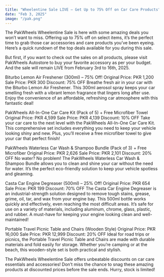 ```yaml
---
title: "Wheelentine Sale LIVE – Get Up to 75% Off on Car Care Products"
date: "Feb 3, 2025"
image: "/pak.png"
---
```

The PakWheels Wheelentine Sale is here with some amazing deals you won’t want to miss. Offering up to 75% off on select items, it’s the perfect time to grab those car accessories and care products you’ve been eyeing. Here’s a quick rundown of the top deals available for you during this sale.

But first, if you want to check out the sales on all products, please visit PakWheels Autostore to buy your favorite accessory as per your budget. And the sale will remain LIVE from February 3rd to 16th, 2025.

Biturbo Lemon Air Freshener (300ml) – 75% Off!
Original Price: PKR 1,200
Sale Price: PKR 300
Discount: 75% OFF
Breathe fresh air in your car with the Biturbo Lemon Air Freshener. This 300ml aerosol spray keeps your car smelling fresh with a vibrant lemon fragrance that lingers long after use. Enjoy the convenience of an affordable, refreshing car atmosphere with this fantastic deal!

PakWheels All-In-One Car Care Kit (Pack of 5) + Free Microfiber Towel
Original Price: PKR 4,599
Sale Price: PKR 4,139
Discount: 10% OFF
Take your car care to the next level with the PakWheels All-In-One Car Care Kit. This comprehensive set includes everything you need to keep your vehicle looking shiny and new. Plus, you’ll receive a free microfiber towel to give your car that perfect finish!

PakWheels Waterless Car Wash & Shampoo Bundle (Pack of 3) + Free Microfiber
Original Price: PKR 2,626
Sale Price: PKR 2,101
Discount: 20% OFF
No water? No problem! The PakWheels Waterless Car Wash & Shampoo Bundle allows you to clean and shine your car without the need for water. It’s the perfect eco-friendly solution to keep your vehicle spotless and gleaming.

Casta Car Engine Degreaser (500ml) – 25% Off!
Original Price: PKR 654
Sale Price: PKR 199
Discount: 70% OFF
The Casta Car Engine Degreaser is an industrial-strength solution designed to remove tough stains, grease, grime, oil, tar, and wax from your engine bay. This 500ml bottle works quickly and effectively, even reaching the most difficult areas. It’s safe for use on a variety of materials, including aluminum, chrome, glass, plastic, and rubber. A must-have for keeping your engine looking clean and well-maintained!

Portable Travel Picnic Table and Chairs (Wooden Style)
Original Price: PKR 16,000
Sale Price: PKR 12,999
Discount: 20% OFF
Ideal for road trips or picnics, the Portable Travel Picnic Table and Chairs are made with durable materials and fold easily for storage. Whether you’re camping or at the beach, this wooden-style set is both practical and stylish.

The PakWheels Wheelentine Sale offers unbeatable discounts on car care essentials and accessories! Don’t miss the chance to snag these amazing products at discounted prices before the sale ends. Hurry, stock is limited!

